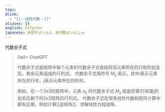 ```yaml
---
tags: 
dlink:
  - "[[--线性代数--]]"
aliases: []
english: Cofactor
japanese: 余因子よいんし 余代数よいんしゅ
---
```

代数余子式
> [!ai]+ ChatGPT
>
> 代数余子式是矩阵中每个元素的代数余子式是指将该元素所在的行和列划去后，剩余元素组成的行列式。
> 代数余子式用符号 $M_{ij}$ 表示，其中i表示元素所在的行号，j表示元素所在的列号。
> 
> 例如，在一个3x3的矩阵中，元素 $a_{ij}$ 的代数余子式 $M_{ij}$ 就是将第i行和第j列划去后剩下的2x2矩阵的行列式。
> 代数余子式在很多线性代数和矩阵计算中都有应用，例如计算[[逆矩阵]]、求解线性方程组等。

